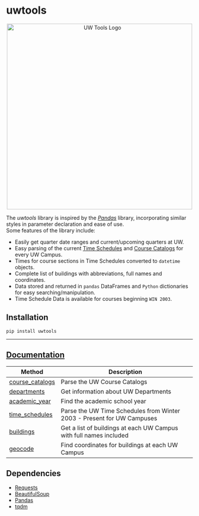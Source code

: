 # uwtools

<p align="center">
    <img src="uwtoolslogo.png" alt="UW Tools Logo" width=500>
</p>

The *uwtools* library is inspired by the <a href="https://github.com/pandas-dev/pandas">*Pandas*</a> library, incorporating similar styles in parameter declaration and ease of use.
<br/>
Some features of the library include:

* Easily get quarter date ranges and current/upcoming quarters at UW.
* Easy parsing of the current [Time Schedules](https://www.washington.edu/students/timeschd/) and [Course Catalogs](http://www.washington.edu/students/crscat/) for every UW Campus.
* Times for course sections in Time Schedules converted to `datetime` objects.
* Complete list of buildings with abbreviations, full names and coordinates.
* Data stored and returned in `pandas` DataFrames and `Python` dictionaries for easy searching/manipulation.
* Time Schedule Data is available for courses beginning `WIN 2003`. 

## Installation

```
pip install uwtools
```

***

## <a href="https://github.com/AlexEidt/uwtools/wiki">Documentation</a>

Method | Description
--- | ---
<a href='https://github.com/AlexEidt/uwtools/wiki/Course-Catalogs'>course_catalogs</a> | Parse the UW Course Catalogs
<a href='https://github.com/AlexEidt/uwtools/wiki/Departments'>departments</a> | Get information about UW Departments
<a href='https://github.com/AlexEidt/uwtools/wiki/Academic-Year'>academic_year</a> | Find the academic school year
<a href='https://github.com/AlexEidt/uwtools/wiki/Time-Schedules'>time_schedules</a> | Parse the UW Time Schedules from Winter 2003 - Present for UW Campuses
<a href='https://github.com/AlexEidt/uwtools/wiki/Buildings'>buildings</a> | Get a list of buildings at each UW Campus with full names included
<a href='https://github.com/AlexEidt/uwtools/wiki/Geocode'>geocode</a> | Find coordinates for buildings at each UW Campus

## Dependencies

* <a href="https://2.python-requests.org/en/master/">Requests</a>
* <a href="https://www.crummy.com/software/BeautifulSoup/">BeautifulSoup</a>
* <a href="https://pandas.pydata.org/">Pandas</a>
* <a href="https://github.com/tqdm/tqdm">tqdm</a>